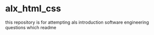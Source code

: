 # alx_html_css

this repository is for attempting als introduction software engineering questions
which readme

